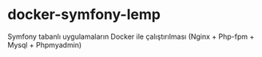 # docker-symfony-lemp
Symfony tabanlı uygulamaların Docker ile çalıştırılması (Nginx + Php-fpm + Mysql + Phpmyadmin)
